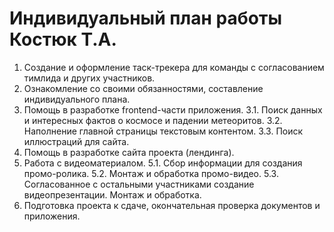 # Индивидуальный план работы Костюк Т.А.
1.	Создание и оформление таск-трекера для команды с согласованием тимлида и других участников.
2.	Ознакомление со своими обязанностями, составление индивидуального плана.
3.	Помощь в разработке frontend-части приложения.
3.1.	Поиск данных и интересных фактов о космосе и падении метеоритов.
3.2.	Наполнение главной страницы текстовым контентом.
3.3.	Поиск иллюстраций для сайта.
4.	Помощь в разработке сайта проекта (лендинга).
5.	Работа с видеоматериалом.
5.1.	Сбор информации для создания промо-ролика.
5.2.	Монтаж и обработка промо-видео.
5.3.	Согласованное с остальными участниками создание видеопрезентации. Монтаж и обработка.
6.	Подготовка проекта к сдаче, окончательная проверка документов и приложения.